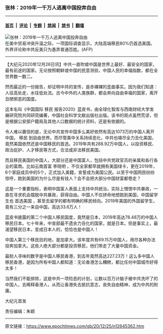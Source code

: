 ### 张林：2019年一千万人逃离中国投奔自由

---

#### [首页](../../../..?n12645362) &nbsp;|&nbsp; [评论](../../../../../epoch-comment?n12645362) &nbsp;|&nbsp; [专题](../../../../../epoch-special?n12645362) &nbsp;|&nbsp; [禁闻](../../../../../epoch-news?n12645362) &nbsp;|&nbsp; [禁书](../../../../../books?n12645362) &nbsp;|&nbsp; [翻墙](https://github.com/gfw-breaker/nogfw/blob/master/README.md?n12645362)


<div><img alt="张林：2019年一千万人逃离中国投奔自由" class="attachment-djy_600_400 size-djy_600_400 wp-post-image" src="https://i.epochtimes.com/assets/uploads/2020/07/100625194537685-600x400.jpg"/>
<div class="caption">
 在美中贸易冲突升温之际，一项国际调查显示，大陆高端移民80%仍首选美国。外界评论称中共反美只为愚弄普通百姓。(AFP)
</div></div><hr/><div class="post_content" id="artbody" itemprop="articleBody">
 <!-- article content begin -->
 <p>
  【大纪元2020年12月26日讯】中共一直吹嘘中国是世界上最好、最安全的国家，最有前途的国家。无论按照朝鲜或中国的民意测验，中国人民的幸福指数，都在全世界数一数二。
 </p>
 <p>
  然而最近的一份报告，却证明中共的宣传，是赤裸裸的歪曲事实。因为我们知道：人往高处走，水往低处流。古今中外的人类族群，都会奔向自由幸福的国家，离开丑陋邪恶的国度。
 </p>
 <p>
  这本名叫《中国国际
  <ok href="https://www.epochtimes.com/gb/tag/%E7%A7%BB%E6%B0%91.html">
   移民
  </ok>
  报告2020》蓝皮书，由全球化智库与西南财经大学发展研究院共同研究编著，中国社会科学文献出版社出版。该书的观点虽然荒谬，但是根据公安部户籍局及其他人口数据的统计资料，还是有依据的。
 </p>
 <p>
  令人难以置信的是，无论中共宣传中国多么美好依然有高达1073万的中国人离开中国，
  <ok href="https://www.epochtimes.com/gb/tag/%E7%A7%BB%E6%B0%91.html">
   移民
  </ok>
  到自由世界。而尽管美中关系持续恶化，中共也竭尽全力丑化美国，竟然美国依然还是中国移民的首选。2019年共有288.92万中国人，以投资移民、政治庇护、人才移民等方式，合法或非法移民美国。
 </p>
 <p>
  而且移民美国的中国人，大部分还是中国富人，包括中共党政官员的亲属和各行各业的富商。比如云南首富
  <ok href="https://www.epochtimes.com/gb/tag/%E6%9D%8E%E6%99%93%E6%98%8E.html">
   李晓明
  </ok>
  ，不仅全家都早就拥有美国绿卡，更在2019年，6个家庭成员中的5个，正式加入美籍，宣誓成为美国公民。以至于中国网民纷纷惊呼，跑到美国的为什么尽是有钱人？会不会把大部分中国财富都卷走？
 </p>
 <p>
  这是一个重要指标，表明中国富人表面上支持中共统治，实际上憎恨中共暴政，一直在寻求机会摆脱中共暴政，获得自由。中国人不仅拼命地想跑到美国，中国留学生也
  <ok href="https://www.epochtimes.com/gb/tag/%E9%A6%96%E9%80%89%E7%BE%8E%E5%9B%BD.html">
   首选美国
  </ok>
  ，甚至去留学的都有明确的移民倾向。2019年美国的外国留学生，竟有三分之一来自中国，高达33.6万人！
 </p>
 <p>
  蓝皮书披露的第二个中国人移民国度，竟然是日本，2019年高达78.48万的中国人移民日本。七十年来，中宣部最不遗余力丑化的国家，就是日本。但是事实上，最渴望移民日本，变成日本人的，恰恰也是中国人！
 </p>
 <p>
  中国人第三个移民目的地，是加拿大。该年度共有69.15万中国人，用尽各种办法投奔加拿大。这些人绝大部分都是投资移民，他们带走了大量中国资金。
 </p>
 <p>
  最耐人寻味的数字是中国人移民香港，到去年竟然高达227.23万！这么多中国人移民香港，是因为所有中国人都知道：无论香港怎么糟糕，都比任何中国城市好得太多！
 </p>
 <p>
  当然我们不能排除，这是中共一项险恶的计划，让数以百万计脑子被中共洗坏了的中国人，去稀释香港人，从而让香港失去抵抗意志，丧失自由精神，成为中共的附庸。
 </p>
 <p>
  大纪元首发
 </p>
 <p>
  责任编辑：朱颖
 </p>
 <!-- article content end -->
 <div id="below_article_ad">
 </div>
</div>


---

原文链接：https://www.epochtimes.com/gb/20/12/25/n12645362.htm